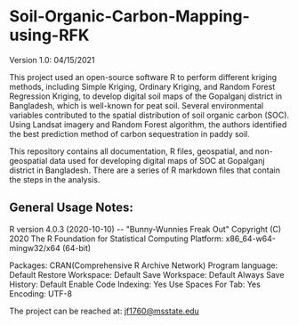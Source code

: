 # Soil-Organic-Carbon-Mapping-using-RFK
Version 1.0: 04/15/2021

This project used an open-source software R to perform different kriging methods, including Simple Kriging, Ordinary Kriging, and Random Forest Regression Kriging, to develop digital soil maps of the Gopalganj district in Bangladesh, which is well-known for peat soil. Several environmental variables contributed to the spatial distribution of soil organic carbon (SOC). Using Landsat imagery and Random Forest algorithm, the authors identified the best prediction method of carbon sequestration in paddy soil.

This repository contains all documentation, R files, geospatial, and non-geospatial data used for developing digital maps of SOC at Gopalganj district in Bangladesh. There are a series of R markdown files that contain the steps in the analysis.

## General Usage Notes:
R version 4.0.3 (2020-10-10) -- "Bunny-Wunnies Freak Out" 
Copyright (C) 2020 The R Foundation for Statistical Computing Platform: x86_64-w64-mingw32/x64 (64-bit)

Packages: CRAN(Comprehensive R Archive Network)
Program language: Default 
Restore Workspace: Default
Save Workspace: Default
Always Save History: Default
Enable Code Indexing: Yes
Use Spaces For Tab: Yes
Encoding: UTF-8

The project can be reached at: jf1760@msstate.edu
